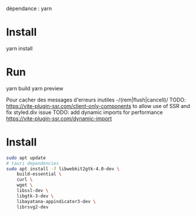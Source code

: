 dépendance : yarn


# Install
yarn install

# Run
yarn build
yarn preview


Pour cacher des messages d'erreurs inutiles
-/(rem|flush|cancell)/
TODO: https://vite-plugin-ssr.com/client-only-components to allow use of SSR and fix styled.div issue
TODO: add dynamic imports for performance https://vite-plugin-ssr.com/dynamic-import

# Install
```bash 
sudo apt update
# tauri dependencies
sudo apt install -f libwebkit2gtk-4.0-dev \
    build-essential \
    curl \
    wget \
    libssl-dev \
    libgtk-3-dev \
    libayatana-appindicator3-dev \
    librsvg2-dev
``` 